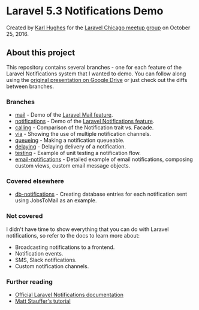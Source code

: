# Laravel 5.3 Notifications Demo

Created by [Karl Hughes](https://github.com/karllhughes) for the [Laravel Chicago meetup group](http://www.meetup.com/laravel-chicago/) on October 25, 2016.

## About this project
This repository contains several branches - one for each feature of the Laravel Notifications system that I wanted to demo. You can follow along using the [original presentation on Google Drive](https://docs.google.com/presentation/d/109VHOOHBmyRD-7xb1vgfYrHgNCvi23i3ct91MFzrops/edit?usp=sharing) or just check out the diffs between branches.

### Branches
- [mail](https://github.com/karllhughes/notifications-demo/tree/mail) - Demo of the [Laravel Mail feature](https://laravel.com/docs/5.3/mail).
- [notifications](https://github.com/karllhughes/notifications-demo/tree/notifications) - Demo of the [Laravel Notifications feature](https://laravel.com/docs/5.3/notifications).
- [calling](https://github.com/karllhughes/notifications-demo/tree/calling) - Comparison of the Notification trait vs. Facade.
- [via](https://github.com/karllhughes/notifications-demo/tree/via) - Showing the use of multiple notification channels.
- [queueing](https://github.com/karllhughes/notifications-demo/tree/queueing) - Making a notification queueable.
- [delaying](https://github.com/karllhughes/notifications-demo/tree/delaying) - Delaying delivery of a notification.
- [testing](https://github.com/karllhughes/notifications-demo/tree/testing) - Example of unit testing a notification flow.
- [email-notifications](https://github.com/karllhughes/notifications-demo/tree/email-notifications) - Detailed example of email notifications, composing custom views, custom email message objects.

### Covered elsewhere
- [db-notifications](https://github.com/jobapis/jobs-to-mail/blob/master/app/Notifications/JobsCollected.php) - Creating database entries for each notification sent using JobsToMail as an example.

### Not covered
I didn't have time to show everything that you can do with Laravel notifications, so refer to the docs to learn more about:

- Broadcasting notifications to a frontend.
- Notification events.
- SMS, Slack notifications.
- Custom notification channels.

### Further reading
- [Official Laravel Notifications documentation](https://mattstauffer.co/blog/the-new-notification-system-in-laravel-5-3)
- [Matt Stauffer's tutorial](https://mattstauffer.co/blog/the-new-notification-system-in-laravel-5-3)

